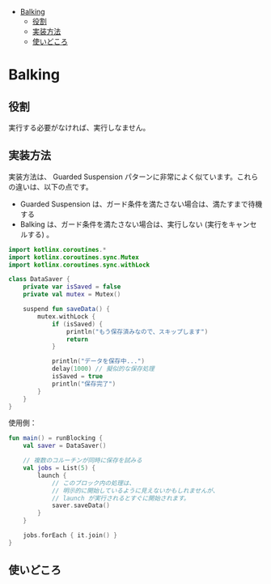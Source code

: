 - [Balking](#balking)
  - [役割](#役割)
  - [実装方法](#実装方法)
  - [使いどころ](#使いどころ)


# Balking

## 役割

実行する必要がなければ、実行しなません。


## 実装方法

実装方法は、 Guarded Suspension パターンに非常によく似ています。これらの違いは、以下の点です。

- Guarded Suspension は、ガード条件を満たさない場合は、満たすまで待機する
- Balking は、ガード条件を満たさない場合は、実行しない (実行をキャンセルする) 。

```kotlin
import kotlinx.coroutines.*
import kotlinx.coroutines.sync.Mutex
import kotlinx.coroutines.sync.withLock

class DataSaver {
    private var isSaved = false
    private val mutex = Mutex()

    suspend fun saveData() {
        mutex.withLock {
            if (isSaved) {
                println("もう保存済みなので、スキップします")
                return
            }

            println("データを保存中...")
            delay(1000) // 擬似的な保存処理
            isSaved = true
            println("保存完了")
        }
    }
}
```

使用側：

```kotlin
fun main() = runBlocking {
    val saver = DataSaver()

    // 複数のコルーチンが同時に保存を試みる
    val jobs = List(5) {
        launch {
            // このブロック内の処理は、
            // 明示的に開始しているように見えないかもしれませんが、
            // launch が実行されるとすぐに開始されます。
            saver.saveData()
        }
    }

    jobs.forEach { it.join() }
}
```


## 使いどころ

